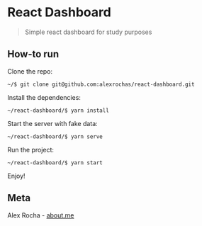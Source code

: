 # React Dashboard
> Simple react dashboard for study purposes

## How-to run

Clone the repo:

```
~/$ git clone git@github.com:alexrochas/react-dashboard.git
```

Install the dependencies:

```
~/react-dashboard/$ yarn install
```

Start the server with fake data:

```
~/react-dashboard/$ yarn serve
```

Run the project:

```
~/react-dashboard/$ yarn start
```

Enjoy!

## Meta

Alex Rocha - [about.me](http://about.me/alex.rochas)

